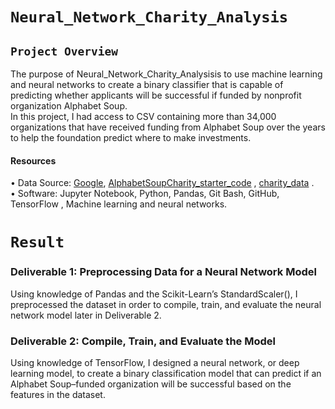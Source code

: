 # `Neural_Network_Charity_Analysis` <br/>

## `Project Overview ` <br/>
The purpose of Neural_Network_Charity_Analysisis to use machine learning and neural networks to create a binary classifier that is capable of predicting whether applicants will be successful if funded by nonprofit organization Alphabet Soup. <br/>
In this project, I had  access to CSV containing more than 34,000 organizations that have received funding from Alphabet Soup over the years to help the foundation predict where to make investments. <br/>
#### Resources <br/>
• Data Source: [Google](https://www.google.com/), [AlphabetSoupCharity_starter_code](https://github.com/Valeriia161/Neural_Network_Charity_Analysis/blob/main/AlphabetSoupCharity_starter_code.ipynb) , [charity_data](https://raw.githubusercontent.com/Valeriia161/Neural_Network_Charity_Analysis/main/charity_data.csv) .<br/> 
• Software: Jupyter Notebook, Python, Pandas, Git Bash, GitHub, TensorFlow , Machine learning and neural networks. <br/>

# `Result ` <br/>
### Deliverable 1: Preprocessing Data for a Neural Network Model <br/>
Using knowledge of Pandas and the Scikit-Learn’s StandardScaler(), I preprocessed the dataset in order to compile, train, and evaluate the neural network model later in Deliverable 2. <br/>

### Deliverable 2: Compile, Train, and Evaluate the Model <br/>
Using knowledge of TensorFlow, I designed a neural network, or deep learning model, to create a binary classification model that can predict if an Alphabet Soup–funded organization will be successful based on the features in the dataset. <br/>
